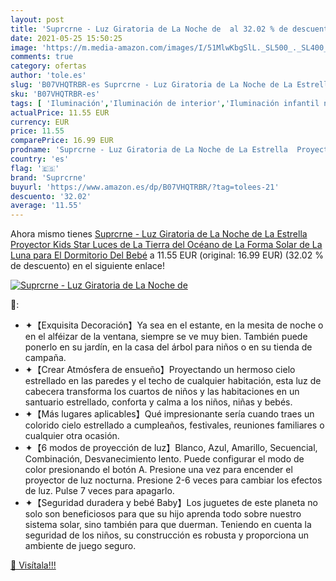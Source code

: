 ```yaml
---
layout: post
title: 'Suprcrne - Luz Giratoria de La Noche de  al 32.02 % de descuento'
date: 2021-05-25 15:50:25
image: 'https://m.media-amazon.com/images/I/51MlwKbgSlL._SL500_._SL400_.jpg'
comments: true
category: ofertas
author: 'tole.es'
slug: 'B07VHQTRBR-es Suprcrne - Luz Giratoria de La Noche de La Estrella...'
sku: 'B07VHQTRBR-es'
tags: [ 'Iluminación','Iluminación de interior','Iluminación infantil nocturna','Lámparas e iluminación infantil','bebé','suprcrne', ]
actualPrice: 11.55 EUR
currency: EUR
price: 11.55
comparePrice: 16.99 EUR
prodname: 'Suprcrne - Luz Giratoria de La Noche de La Estrella  Proyector Kids Star Luces de La Tierra del Océano de La Forma Solar de La Luna para El Dormitorio Del Bebé'
country: 'es'
flag: '🇪🇸'
brand: 'Suprcrne'
buyurl: 'https://www.amazon.es/dp/B07VHQTRBR/?tag=tolees-21'
descuento: '32.02'
average: '11.55'
---
```


Ahora mismo tienes [Suprcrne - Luz Giratoria de La Noche de La Estrella  Proyector Kids Star Luces de La Tierra del Océano de La Forma Solar de La Luna para El Dormitorio Del Bebé](https://www.amazon.es/dp/B07VHQTRBR/?tag=tolees-21) a 11.55 EUR (original: 16.99 EUR) (32.02 %  de descuento) en el siguiente enlace!

[![Suprcrne - Luz Giratoria de La Noche de ](https://m.media-amazon.com/images/I/51MlwKbgSlL._SL500_._SL400_.jpg)](https://www.amazon.es/dp/B07VHQTRBR/?tag=tolees-21)

🔎:

- ✦【Exquisita Decoración】Ya sea en el estante, en la mesita de noche o en el alféizar de la ventana, siempre se ve muy bien. También puede ponerlo en su jardín, en la casa del árbol para niños o en su tienda de campaña.
- ✦【Crear Atmósfera de ensueño】Proyectando un hermoso cielo estrellado en las paredes y el techo de cualquier habitación, esta luz de cabecera transforma los cuartos de niños y las habitaciones en un santuario estrellado, conforta y calma a los niños, niñas y bebés.
- ✦【Más lugares aplicables】Qué impresionante sería cuando traes un colorido cielo estrellado a cumpleaños, festivales, reuniones familiares o cualquier otra ocasión.
- ✦【6 modos de proyección de luz】Blanco, Azul, Amarillo, Secuencial, Combinación, Desvanecimiento lento. Puede configurar el modo de color presionando el botón A. Presione una vez para encender el proyector de luz nocturna. Presione 2-6 veces para cambiar los efectos de luz. Pulse 7 veces para apagarlo.
- ✦【Seguridad duradera y bebé Baby】Los juguetes de este planeta no solo son beneficiosos para que su hijo aprenda todo sobre nuestro sistema solar, sino también para que duerman. Teniendo en cuenta la seguridad de los niños, su construcción es robusta y proporciona un ambiente de juego seguro.

[🛒 Visítala!!!](https://www.amazon.es/dp/B07VHQTRBR/?tag=tolees-21)
